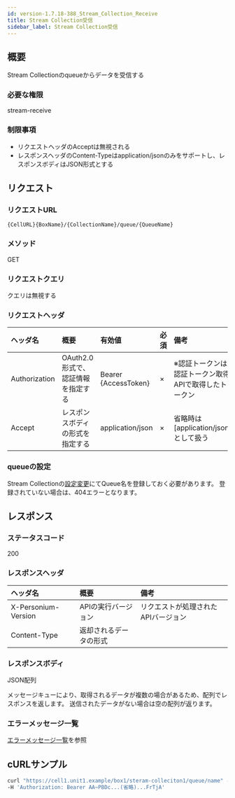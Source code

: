 ```yaml
---
id: version-1.7.18-388_Stream_Collection_Receive
title: Stream Collection受信
sidebar_label: Stream Collection受信
---
```

## 概要
Stream Collectionのqueueからデータを受信する

### 必要な権限
stream-receive

### 制限事項
* リクエストヘッダのAcceptは無視される
* レスポンスヘッダのContent-Typeはapplication/jsonのみをサポートし、レスポンスボディはJSON形式とする

## リクエスト
### リクエストURL
```
{CellURL}{BoxName}/{CollectionName}/queue/{QueueName}
```

### メソッド
GET

### リクエストクエリ
クエリは無視する

### リクエストヘッダ
|ヘッダ名|概要|有効値|必須|備考|
|:--|:--|:--|:--|:--|
|Authorization|OAuth2.0形式で、認証情報を指定する|Bearer {AccessToken}|×|※認証トークンは認証トークン取得APIで取得したトークン|
|Accept|レスポンスボディの形式を指定する|application/json|×|省略時は[application/json]として扱う|

### queueの設定
Stream Collectionの[設定変更](386_Configure_Stream_Collection.md)にてQueue名を登録しておく必要があります。
登録されていない場合は、404エラーとなります。

## レスポンス
### ステータスコード
200

### レスポンスヘッダ

|ヘッダ名|概要|備考|
|:--|:--|:--|
|X-Personium-Version|APIの実行バージョン|リクエストが処理されたAPIバージョン|
|Content-Type|返却されるデータの形式||

### レスポンスボディ
JSON配列

メッセージキューにより、取得されるデータが複数の場合があるため、配列でレスポンスを返します。
送信されたデータがない場合は空の配列が返ります。

### エラーメッセージ一覧
[エラーメッセージ一覧](004_Error_Messages.md)を参照

## cURLサンプル
```sh
curl "https://cell1.unit1.example/box1/steram-colleciton1/queue/name" -X GET -i \
-H 'Authorization: Bearer AA~PBDc...(省略)...FrTjA'
```

